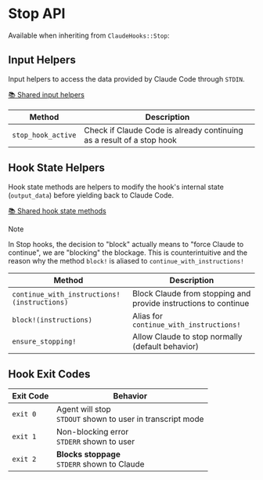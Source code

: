 # Stop API

Available when inheriting from `ClaudeHooks::Stop`:

## Input Helpers
Input helpers to access the data provided by Claude Code through `STDIN`.

[📚 Shared input helpers](COMMON.md#input-helpers)

| Method | Description |
|--------|-------------|
| `stop_hook_active` | Check if Claude Code is already continuing as a result of a stop hook |

## Hook State Helpers
Hook state methods are helpers to modify the hook's internal state (`output_data`) before yielding back to Claude Code.

[📚 Shared hook state methods](COMMON.md#hook-state-methods)

> [!NOTE] 
> In Stop hooks, the decision to "block" actually means to "force Claude to continue", we are "blocking" the blockage. 
> This is counterintuitive and the reason why the method `block!` is aliased to `continue_with_instructions!`

| Method | Description |
|--------|-------------|
| `continue_with_instructions!(instructions)` | Block Claude from stopping and provide instructions to continue |
| `block!(instructions)` | Alias for `continue_with_instructions!` |
| `ensure_stopping!` | Allow Claude to stop normally (default behavior) |

## Hook Exit Codes

| Exit Code | Behavior |
|-----------|----------|
| `exit 0` | Agent will stop<br/>`STDOUT` shown to user in transcript mode |
| `exit 1` | Non-blocking error<br/>`STDERR` shown to user |
| `exit 2` | **Blocks stoppage**<br/>`STDERR` shown to Claude |